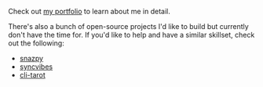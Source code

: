 Check out [my portfolio](https://danieljs.tech) to learn about me in detail.

There's also a bunch of open-source projects I'd like to build but currently don't have the time for. If you'd like to help and have a similar skillset, check out the following:

* [snazpy](https://github.com/dspacejs/snazpy)
* [syncvibes](https://github.com/dspacejs/syncvibes)
* [cli-tarot](https://github.com/dspacejs/cli-tarot)
